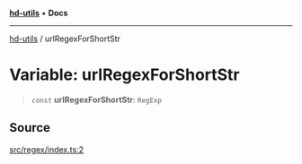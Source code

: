 [**hd-utils**](../README.md) • **Docs**

***

[hd-utils](../globals.md) / urlRegexForShortStr

# Variable: urlRegexForShortStr

> `const` **urlRegexForShortStr**: `RegExp`

## Source

[src/regex/index.ts:2](https://github.com/AhmadHddad/h-utils/blob/8e9e542f98b1a43a336ce585dc8666b21b0e894d/src/regex/index.ts#L2)

